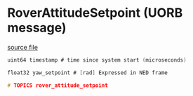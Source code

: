 # RoverAttitudeSetpoint (UORB message)

[source file](https://github.com/PX4/PX4-Autopilot/blob/main/msg/RoverAttitudeSetpoint.msg)

```c
uint64 timestamp # time since system start (microseconds)

float32 yaw_setpoint # [rad] Expressed in NED frame

# TOPICS rover_attitude_setpoint

```
